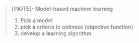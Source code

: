 
> [!NOTE]- Model-based machine learning
> 1. Pick a model
> 2. pick a criteria to optimize (objective function)
> 3. develop a learning algorithm

